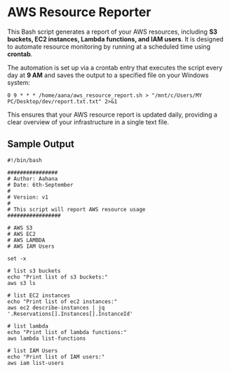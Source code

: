 # AWS Resource Reporter

This Bash script generates a report of your AWS resources, including **S3 buckets, EC2 instances, Lambda functions, and IAM users**. It is designed to automate resource monitoring by running at a scheduled time using **crontab**.  

The automation is set up via a crontab entry that executes the script every day at **9 AM** and saves the output to a specified file on your Windows system:

```
0 9 * * * /home/aana/aws_resource_report.sh > "/mnt/c/Users/MY PC/Desktop/dev/report.txt.txt" 2>&1
```


This ensures that your AWS resource report is updated daily, providing a clear overview of your infrastructure in a single text file.


## Sample Output 
```
#!/bin/bash

################
# Author: Aahana
# Date: 6th-September
#
# Version: v1
#
# This script will report AWS resource usage
#################

# AWS S3
# AWS EC2
# AWS LAMBDA
# AWS IAM Users

set -x

# list s3 buckets
echo "Print list of s3 buckets:"
aws s3 ls

# list EC2 instances
echo "Print list of ec2 instances:"
aws ec2 describe-instances | jq '.Reservations[].Instances[].InstanceId'

# list lambda
echo "Print list of lambda functions:"
aws lambda list-functions

# list IAM Users
echo "Print list of IAM users:"
aws iam list-users 
```

